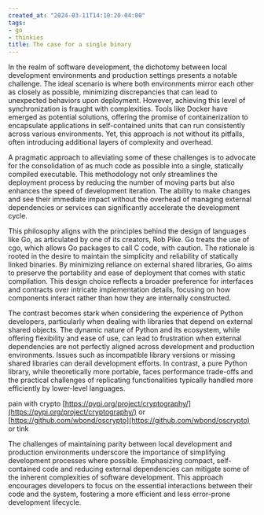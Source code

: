 ```yaml
---
created_at: "2024-03-11T14:10:20-04:00"
tags:
- go
- thinkies
title: The case for a single binary
---
```


In the realm of software development, the dichotomy between local development environments and production settings presents a notable challenge. The ideal scenario is where both environments mirror each other as closely as possible, minimizing discrepancies that can lead to unexpected behaviors upon deployment. However, achieving this level of synchronization is fraught with complexities. Tools like Docker have emerged as potential solutions, offering the promise of containerization to encapsulate applications in self-contained units that can run consistently across various environments. Yet, this approach is not without its pitfalls, often introducing additional layers of complexity and overhead.

A pragmatic approach to alleviating some of these challenges is to advocate for the consolidation of as much code as possible into a single, statically compiled executable. This methodology not only streamlines the deployment process by reducing the number of moving parts but also enhances the speed of development iteration. The ability to make changes and see their immediate impact without the overhead of managing external dependencies or services can significantly accelerate the development cycle.

This philosophy aligns with the principles behind the design of languages like Go, as articulated by one of its creators, Rob Pike. Go treats the use of cgo, which allows Go packages to call C code, with caution. The rationale is rooted in the desire to maintain the simplicity and reliability of statically linked binaries. By minimizing reliance on external shared libraries, Go aims to preserve the portability and ease of deployment that comes with static compilation. This design choice reflects a broader preference for interfaces and contracts over intricate implementation details, focusing on how components interact rather than how they are internally constructed.

The contrast becomes stark when considering the experience of Python developers, particularly when dealing with libraries that depend on external shared objects. The dynamic nature of Python and its ecosystem, while offering flexibility and ease of use, can lead to frustration when external dependencies are not perfectly aligned across development and production environments. Issues such as incompatible library versions or missing shared libraries can derail development efforts. In contrast, a pure Python library, while theoretically more portable, faces performance trade-offs and the practical challenges of replicating functionalities typically handled more efficiently by lower-level languages.

pain with crypto [https://pypi.org/project/cryptography/](https://pypi.org/project/cryptography/) or [https://github.com/wbond/oscrypto](https://github.com/wbond/oscrypto) or tink

The challenges of maintaining parity between local development and production environments underscore the importance of simplifying development processes where possible. Emphasizing compact, self-contained code and reducing external dependencies can mitigate some of the inherent complexities of software development. This approach encourages developers to focus on the essential interactions between their code and the system, fostering a more efficient and less error-prone development lifecycle.